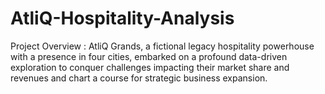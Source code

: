 # AtliQ-Hospitality-Analysis
Project Overview :  AtliQ Grands, a fictional legacy hospitality powerhouse with a presence in four cities, embarked on a profound data-driven exploration to conquer challenges impacting their market share and revenues and chart a course for strategic business expansion.
